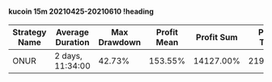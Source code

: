 #### kucoin 15m 20210425-20210610 !heading
| Strategy Name | Average Duration | Max Drawdown | Profit Mean | Profit Sum | Profit Total | Trade Count | Win Rate |
| ------------- | ---------------- | ------------ | ----------- | ---------- | ------------ | ----------- | -------- |
| ONUR          | 2 days, 11:34:00 | 42.73%       | 153.55%     | 14127.00%  | 2192.00%     | 92          | 94.57%   |